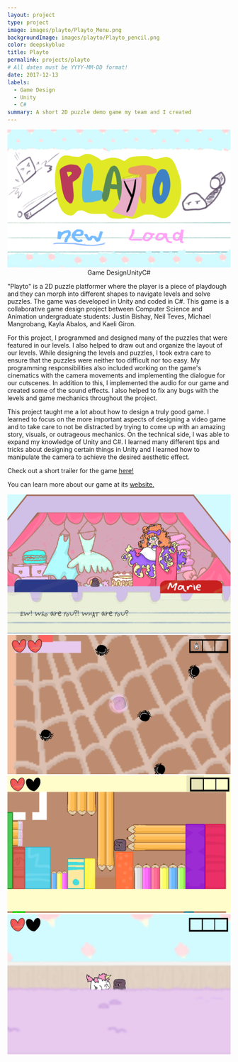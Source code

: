 ```yaml
---
layout: project
type: project
image: images/playto/Playto_Menu.png
backgroundImage: images/playto/Playto_pencil.png
color: deepskyblue
title: Playto
permalink: projects/playto
# All dates must be YYYY-MM-DD format!
date: 2017-12-13
labels:
  - Game Design
  - Unity
  - C#
summary: A short 2D puzzle demo game my team and I created
---
```


<img class="ui huge centered bordered image" src="../images/playto/Playto_Menu.png">

<div style="display: flex; justify-content: center" class="ui large labels">
  <div class="ui basic label">Game Design</div>
  <div class="ui basic label">Unity</div>
  <div class="ui basic label">C#</div>
</div>

"Playto" is a 2D puzzle platformer where the player is a piece of playdough and they can morph into different shapes to navigate levels and solve puzzles. The game was developed in Unity and coded in C#.
This game is a collaborative game design project between Computer Science and Animation undergraduate students: Justin Bishay, Neil Teves, Michael Mangrobang, Kayla Abalos, and Kaeli Giron.

For this project, I programmed and designed many of the puzzles that were featured in our levels. I also helped to draw out and organize the layout of our levels. While designing the levels and puzzles, I took extra care to ensure that the puzzles were neither too difficult nor too easy. My programming responsibilities also included working on the game's cinematics with the camera movements and implementing the dialogue for our cutscenes. In addition to this, I implemented the audio for our game and created some of the sound effects. I also helped to fix any bugs with the levels and game mechanics throughout the project. 

This project taught me a lot about how to design a truly good game. I learned to focus on the more important aspects of designing a video game and to take care to not be distracted by trying to come up with an amazing story, visuals, or outrageous mechanics. On the technical side, I was able to expand my knowledge of Unity and C#. I learned many different tips and tricks about designing certain things in Unity and I learned how to manipulate the camera to achieve the desired aesthetic effect. 

Check out a short trailer for the game [here!](https://youtu.be/3oDPTKcFKlY)

You can learn more about our game at its [website.](https://dreamingbento.github.io/)

<div class="ui two column grid">
  <div class="column">
    <img class="ui large bordered image" src="../images/playto/Playto_DialoguePic.png">
    <img class="ui large bordered image" src="../images/playto/Playto_spiders.png">
  </div>
  <div class="column">
    <img class="ui large bordered image" src="../images/playto/Playto_pencil.png">
    <img class="ui large bordered image" src="../images/playto/Playto_UnicornPic.png">
  </div>
</div>

